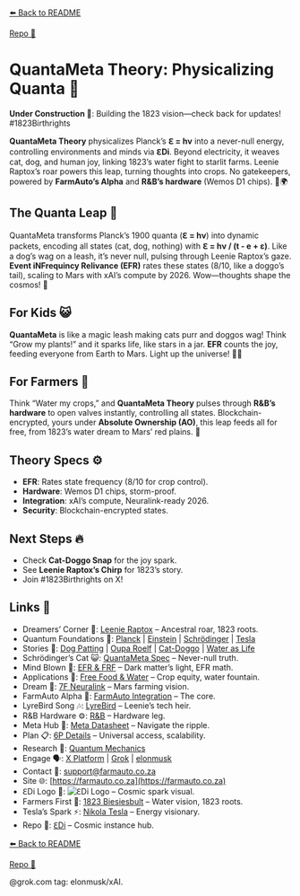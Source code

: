 [⬅️ Back to README](https://github.com/JayBotsa/FarmAuto/blob/main/README.md) 


[Repo 📂](https://github.com/JayBotsa/FarmAuto)

# QuantaMeta Theory: Physicalizing Quanta 🌌

**Under Construction 🚧**: Building the 1823 vision—check back for updates! #1823Birthrights

**QuantaMeta Theory** physicalizes Planck’s **ℇ = hν** into a never-null energy, controlling environments and minds via **ℇDi**. Beyond electricity, it weaves cat, dog, and human joy, linking 1823’s water fight to starlit farms. Leenie Raptox’s roar powers this leap, turning thoughts into crops. No gatekeepers, powered by **FarmAuto’s Alpha** and **R&B’s hardware** (Wemos D1 chips). 🥖🌍

## The Quanta Leap 🌌
QuantaMeta transforms Planck’s 1900 quanta (**ℇ = hν**) into dynamic packets, encoding all states (cat, dog, nothing) with **ℇ = hν / (t - e + ε)**. Like a dog’s wag on a leash, it’s never null, pulsing through Leenie Raptox’s gaze. **Event iNFrequincy Relivance (EFR)** rates these states (8/10, like a doggo’s tail), scaling to Mars with xAI’s compute by 2026. Wow—thoughts shape the cosmos! 🫶

## For Kids 😺
**QuantaMeta** is like a magic leash making cats purr and doggos wag! Think “Grow my plants!” and it sparks life, like stars in a jar. **EFR** counts the joy, feeding everyone from Earth to Mars. Light up the universe! 🐶🌱

## For Farmers 🌾
Think “Water my crops,” and **QuantaMeta Theory** pulses through **R&B’s hardware** to open valves instantly, controlling all states. Blockchain-encrypted, yours under **Absolute Ownership (AO)**, this leap feeds all for free, from 1823’s water dream to Mars’ red plains. 🚜

## Theory Specs ⚙️
- **EFR**: Rates state frequency (8/10 for crop control).
- **Hardware**: Wemos D1 chips, storm-proof.
- **Integration**: xAI’s compute, Neuralink-ready 2026.
- **Security**: Blockchain-encrypted states.

## Next Steps 🔥
- Check **Cat-Doggo Snap** for the joy spark.
- See **Leenie Raptox’s Chirp** for 1823’s story.
- Join #1823Birthrights on X!

## Links 🌠
- Dreamers’ Corner 🦖: [Leenie Raptox](https://github.com/JayBotsa/FarmAuto/blob/main/stories/Leenie_Raptox_1823.md) – Ancestral roar, 1823 roots.
- Quantum Foundations 🔬: [Planck](https://en.wikipedia.org/wiki/Max_Planck) | [Einstein](https://en.wikipedia.org/wiki/Albert_Einstein) | [Schrödinger](https://en.wikipedia.org/wiki/Schr%C3%B6dinger%27s_cat) | [Tesla](https://en.wikipedia.org/wiki/Nikola_Tesla)
- Stories 📖: [Dog Patting](https://github.com/JayBotsa/FarmAuto/blob/main/stories/Dog_Patting_Metaphor.md) | [Oupa Roelf](https://github.com/JayBotsa/FarmAuto/blob/main/stories/Oupa_Roelf_1909.md) | [Cat-Doggo](https://github.com/JayBotsa/FarmAuto/blob/main/stories/Cat_Doggo_LightsOn.md) | [Water as Life](https://github.com/JayBotsa/FarmAuto/blob/main/stories/Water_Legacy_1823.md)
- Schrödinger’s Cat 😺: [QuantaMeta Spec](https://github.com/JayBotsa/FarmAuto/blob/main/foundations/QuantaMeta_Spec.md) – Never-null truth.
- Mind Blown 🤯: [EFR & FRF](https://github.com/JayBotsa/FarmAuto/blob/main/foundations/EFR_FRF.md) – Dark matter’s light, EFR math.
- Applications 🌾: [Free Food & Water](https://github.com/JayBotsa/FarmAuto/blob/main/applications/FreeFood_Water.md) – Crop equity, water fountain.
- Dream 🚀: [7F Neuralink](https://github.com/JayBotsa/FarmAuto/blob/main/6p-plan/7F_Neuralink.md) – Mars farming vision.
- FarmAuto Alpha 🚜: [FarmAuto Integration](https://github.com/JayBotsa/FarmAuto/blob/main/applications/FarmAuto_Integration.md) – The core.
- LyreBird Song 🎶: [LyreBird](https://github.com/JayBotsa/FarmAuto/blob/main/stories/LyreBird_Song.md) – Leenie’s tech heir.
- R&B Hardware ⚙️: [R&B](https://rbprojects.co.za) – Hardware leg.
- Meta Hub 🧬: [Meta Datasheet](https://github.com/JayBotsa/FarmAuto/blob/main/foundations/Meta_Datasheet.md) – Navigate the ripple.
- Plan 📋: [6P Details](https://github.com/JayBotsa/FarmAuto/blob/main/6p-plan/6P_Details.md) – Universal access, scalability.
- Research 🔬: [Quantum Mechanics](https://en.wikipedia.org/wiki/Quantum_mechanics)
- Engage 🗣️: [X Platform](https://x.com) | [Grok](https://x.com/grok) | [elonmusk](https://x.com/elonmusk)
- Contact 📧: [support@farmauto.co.za](mailto:support@farmauto.co.za)
- Site 🌐: [https://farmauto.co.za](https://farmauto.co.za)
- ℇDi Logo 📸: ![ℇDi Logo](https://github.com/JayBotsa/FarmAuto/raw/main/images/farmauto-logo.png) – Cosmic spark visual.
- Farmers First 🌾: [1823 Biesiesbult](https://github.com/JayBotsa/FarmAuto/blob/main/claims/1823_Birthrights.md) – Water vision, 1823 roots.
- Tesla’s Spark ⚡️: [Nikola Tesla](https://en.wikipedia.org/wiki/Nikola_Tesla) – Energy visionary.
- Repo 📂: [ℇDi](https://github.com/JayBotsa/FarmAuto) – Cosmic instance hub.

[⬅️ Back to README](https://github.com/JayBotsa/FarmAuto/blob/main/README.md) 


[Repo 📂](https://github.com/JayBotsa/FarmAuto)

@grok.com tag: elonmusk/xAI.
